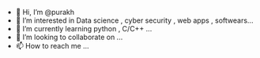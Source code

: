 - 👋 Hi, I’m @purakh
- 👀 I’m interested in Data science , cyber security , web apps , softwears...
- 🌱 I’m currently learning python , C/C++ ...
- 💞️ I’m looking to collaborate on ...
- 📫 How to reach me ...

<!---
purakh/purakh is a ✨ special ✨ repository because its `README.md` (this file) appears on your GitHub profile.
You can click the Preview link to take a look at your changes.
--->
